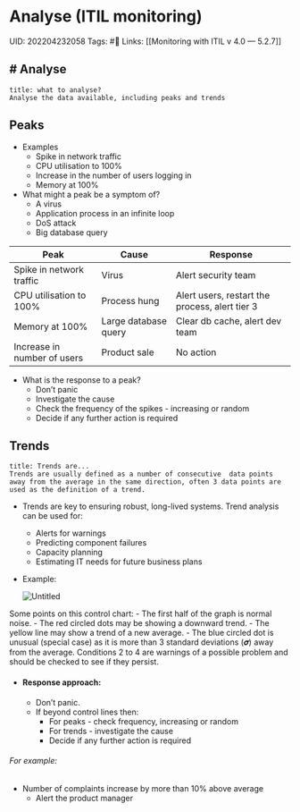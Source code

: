 # Analyse (ITIL monitoring)
UID: 202204232058
Tags: #🌲 
Links: [[Monitoring with ITIL v 4.0 — 5.2.7]]

## # Analyse
```ad-abstract
title: what to analyse?
Analyse the data available, including peaks and trends
```

## Peaks
- Examples
    - Spike in network traffic
    - CPU utilisation to 100%
    - Increase in the number of users logging in
    - Memory at 100%
- What might a peak be a symptom of?
    - A virus
    - Application process in an infinite loop
    - DoS attack
    - Big database query

| Peak | Cause | Response |
| --- | --- | --- |
| Spike in network traffic | Virus | Alert security team |
| CPU utilisation to 100% | Process hung | Alert users, restart the process, alert tier 3 |
| Memory at 100% | Large database query | Clear db cache, alert dev team |
| Increase in number of users | Product sale | No action |
- What is the response to a peak?
    - Don’t panic
    - Investigate the cause
    - Check the frequency of the spikes - increasing or random
    - Decide if any further action is required

## Trends
```ad-tip
title: Trends are...
Trends are usually defined as a number of consecutive  data points away from the average in the same direction, often 3 data points are used as the definition of a trend.
```

- Trends are key to ensuring robust, long-lived systems. Trend analysis can be used for:
    - Alerts for warnings
    - Predicting component failures
    - Capacity planning
    - Estimating IT needs for future business plans
- Example:
    
    ![Untitled](Enterprise%20f610f/Untitled%2011.png)
    
Some points on this control chart:
    - The first half of the graph is normal noise.
    - The red circled dots may be showing a downward trend.
    - The yellow line may show a trend of a new average.
    - The blue circled dot is unusual (special case) as it is more than 3 standard deviations (𝝈) away from the average.
    Conditions 2 to 4 are warnings of a possible problem and should be checked to see if they persist.
- #### Response approach:
    - Don’t panic.
    - If beyond control lines then:
        - For peaks - check frequency, increasing or random
        - For trends - investigate the cause
        - Decide if any further action is required
###### For example:
- Number of complaints increase by more than 10% above average
    - Alert the product manager